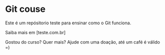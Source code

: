 # Git couse

Este é um repósitorio teste para ensinar como o Git funciona. 

Saiba mais em [teste.com.br]

Gostou do curso? Quer mais? Ajude com uma doação, até um café é válido =)
